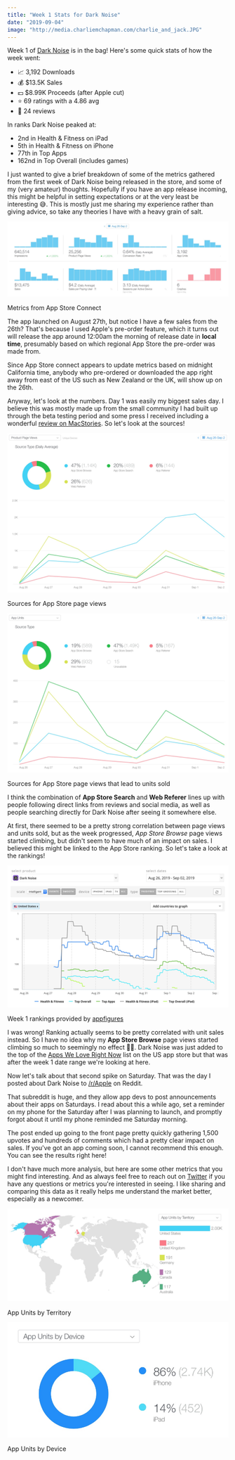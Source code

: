 ```yaml
---
title: "Week 1 Stats for Dark Noise"
date: "2019-09-04"
image: "http://media.charliemchapman.com/charlie_and_jack.JPG"
---
```


Week 1 of [Dark Noise](https://apps.apple.com/app/dark-noise/id1465439395) is in the bag!  Here's some quick stats of how the week went:

- 📈 3,192 Downloads
- 💰 $13.5K Sales
- 💵 $8.99K Proceeds (after Apple cut)
- ⭐️ 69 ratings with a 4.86 avg
- 📝 24 reviews

In ranks Dark Noise peaked at:
- 2nd in Health & Fitness on iPad
- 5th in Health & Fitness on iPhone
- 77th in Top Apps
- 162nd in Top Overall (includes games)

I just wanted to give a brief breakdown of some of the metrics gathered from the first week of Dark Noise being released in the store, and some of my (very amateur) thoughts.  Hopefully if you have an app release incoming, this might be helpful in setting expectations or at the very least be interesting 😅.  This is mostly just me sharing my experience rather than giving advice, so take any theories I have with a heavy grain of salt.

![Dark Noise Week 1 Overview](./dark-noise-week-1-overview.jpg)
<p class="postCaption">Metrics from App Store Connect</p>

The app launched on August 27th, but notice I have a few sales from the 26th?  That's because I used Apple's pre-order feature, which it turns out will release the app around 12:00am the morning of release date in **local time**, presumably based on which regional App Store the pre-order was made from.

Since App Store connect appears to update metrics based on midnight California time, anybody who pre-ordered or downloaded the app right away from east of the US such as New Zealand or the UK, will show up on the 26th.

Anyway, let's look at the numbers.  Day 1 was easily my biggest sales day.  I believe this was mostly made up from the small community I had built up through the beta testing period and some press I received including a wonderful [review on MacStories](https://www.macstories.net/reviews/dark-noise-review-ambient-noise-never-looked-so-good/). So let's look at the sources!

![Dark Noise Week 1 Source of Page Views](./dark-noise-week-1-sources-pageviews.jpg)
<p class="postCaption">Sources for App Store page views</p>

![Dark Noise Week 1 Source of Unit Sales](./dark-noise-week-1-sources-units.jpg)
<p class="postCaption">Sources for App Store page views that lead to units sold</p>

I think the combination of **App Store Search** and **Web Referer** lines up with people following direct links from reviews and social media, as well as people searching directly for Dark Noise after seeing it somewhere else.

At first, there seemed to be a pretty strong correlation between page views and units sold, but as the week progressed, *App Store Browse* page views started climbing, but didn't seem to have much of an impact on sales.  I believed this might be linked to the App Store ranking.  So let's take a look at the rankings!

![Dark Noise Week 1 Ranking](./dark-noise-week-1-ranking.jpg)
<p class="postCaption">Week 1 rankings provided by <a href="https://appfigures.com">appfigures</a></p>

I was wrong! Ranking actually seems to be pretty correlated with unit sales instead.  So I have no idea why my **App Store Browse** page views started climbing so much to seemingly no effect 🤷‍♂️.  Dark Noise was just added to the top of the [Apps We Love Right Now](https://twitter.com/chuckyc17/status/1169058911124635648?s=20) list on the US app store but that was after the week 1 date range we're looking at here.

Now let's talk about that second spike on Saturday.  That was the day I posted about Dark Noise to [/r/Apple](https://www.reddit.com/r/apple/comments/cxvg0c/i_released_a_white_noise_ios_app_this_week_with/) on Reddit.  

That subreddit is huge, and they allow app devs to post announcements about their apps on Saturdays.  I read about this a while ago, set a reminder on my phone for the Saturday after I was planning to launch, and promptly forgot about it until my phone reminded me Saturday morning.

The post ended up going to the front page pretty quickly gathering 1,500 upvotes and hundreds of comments which had a pretty clear impact on sales.  If you've got an app coming soon, I cannot recommend this enough.  You can see the results right here!

I don't have much more analysis, but here are some other metrics that you might find interesting.  And as always feel free to reach out on [Twitter](https://twitter.com/chuckyc17) if you have any questions or metrics you're interested in seeing.  I like sharing and comparing this data as it really helps me understand the market better, especially as a newcomer.

![Dark Noise Week 1 Territories](./dark-noise-week-1-territories.jpg)
<p class="postCaption">App Units by Territory</p>

![Dark Noise Week 1 Devices](./dark-noise-week-1-devices.jpg)
<p class="postCaption">App Units by Device</p>